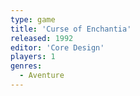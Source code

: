 ```yaml
---
type: game
title: 'Curse of Enchantia'
released: 1992
editor: 'Core Design'
players: 1
genres:
  - Aventure
---
```

